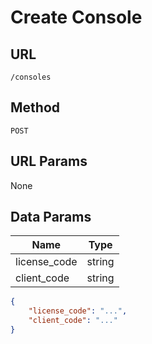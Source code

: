 # Create Console

## URL
`/consoles`

## Method
`POST`

## URL Params
None

## Data Params
| Name | Type |
| --- | --- |
| license_code | string |
| client_code | string |

```json
{
    "license_code": "...",
    "client_code": "..."
}
```
